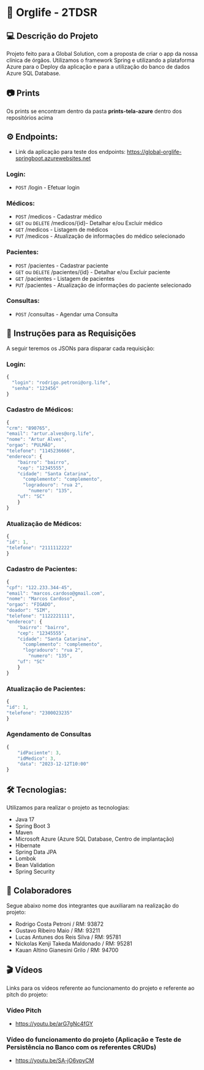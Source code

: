 #  🥼 **Orglife - 2TDSR**

## 💻 Descrição do Projeto
Projeto feito para a Global Solution, com a proposta de criar o app da nossa clínica de órgãos. Utilizamos o framework Spring e utilizando a plataforma Azure para o Deploy da aplicação e para a utilização do banco de dados Azure SQL Database.

## 📷 Prints
Os prints se encontram dentro da pasta **prints-tela-azure** dentro dos repositórios acima

## ⚙️ Endpoints:
* Link da aplicação para teste dos endpoints: https://global-orglife-springboot.azurewebsites.net
### Login:
* `POST`  /login - Efetuar login
### Médicos:
* `POST`  /medicos - Cadastrar médico
* `GET` ou `DELETE` /medicos/{id}- Detalhar e/ou Excluir médico
* `GET` /medicos - Listagem de médicos
* `PUT` /medicos - Atualização de informações do médico selecionado 
### Pacientes:
* `POST` /pacientes - Cadastrar paciente
* `GET` ou `DELETE` /pacientes/{id} - Detalhar e/ou Excluir paciente
* `GET` /pacientes - Listagem de pacientes
* `PUT` /pacientes - Atualização de informações do paciente selecionado
### Consultas:
* `POST` /consultas - Agendar uma Consulta

## 📝 Instruções para as Requisições
A seguir teremos os JSONs para disparar cada requisição:
### Login:
```js
{
  "login": "rodrigo.petroni@org.life",
  "senha": "123456"
}
```
### Cadastro de Médicos:
```js
{
"crm": "890765",
"email": "artur.alves@org.life",
"nome": "Artur Alves",
"orgao": "PULMÃO",
"telefone": "1145236666",
"endereco": {
    "bairro": "bairro",
    "cep": "12345555",
    "cidade": "Santa Catarina",
	  "complemento": "complemento",
	  "logradouro": "rua 2",
		"numero": "135",
    "uf": "SC"
    }
}
```
### Atualização de Médicos:
```js
{
"id": 1,
"telefone": "2111112222"
}
```

### Cadastro de Pacientes: 
```js
{
"cpf": "122.233.344-45",
"email": "marcos.cardoso@gmail.com",
"nome": "Marcos Cardoso",
"orgao": "FIGADO",
"doador": "SIM",
"telefone": "1122221111",
"endereco": {
    "bairro": "bairro",
    "cep": "12345555",
    "cidade": "Santa Catarina",
	  "complemento": "complemento",
	  "logradouro": "rua 2",
		"numero": "135",
    "uf": "SC"
    }
}
```

### Atualização de Pacientes:
```js
{
"id": 1,
"telefone": "2300023235"
}
```
### Agendamento de Consultas
```js
{
    "idPaciente": 3,
    "idMedico": 3,
    "data": "2023-12-12T10:00"
}
```

## 🛠 Tecnologias:
Utilizamos para realizar o projeto as tecnologias:
* Java 17
* Spring Boot 3
* Maven
* Microsoft Azure (Azure SQL Database, Centro de implantação)
* Hibernate
* Spring Data JPA
* Lombok
* Bean Validation
* Spring Security

## 🦺 Colaboradores
Segue abaixo nome dos integrantes que auxiliaram na realização do projeto:
* Rodrigo Costa Petroni / RM: 93872
* Gustavo Ribeiro Maio / RM: 93211
* Lucas Antunes dos Reis Silva / RM: 95781
* Nickolas Kenji Takeda Maldonado / RM: 95281
* Kauan Altino Gianesini Grilo / RM: 94700

## 🎬 Vídeos
Links para os vídeos referente ao funcionamento do projeto e referente ao pitch do projeto:

### Vídeo Pitch
* https://youtu.be/arG7gNc4fGY

### Vídeo do funcionamento do projeto (Aplicação e Teste de Persistência no Banco com os referentes CRUDs)
* https://youtu.be/SA-jO6vpyCM

